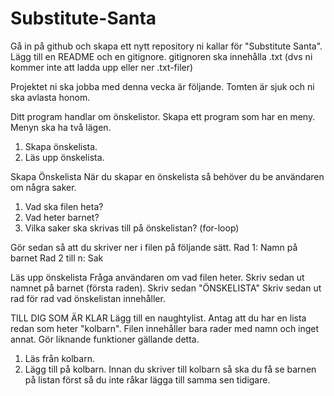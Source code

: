 # Substitute-Santa

Gå in på github och skapa ett nytt repository ni kallar för "Substitute Santa".
Lägg till en README och en gitignore. gitignoren ska innehålla .txt (dvs ni kommer inte att ladda upp eller ner .txt-filer)

Projektet ni ska jobba med denna vecka är följande.
Tomten är sjuk och ni ska avlasta honom.

Ditt program handlar om önskelistor.
Skapa ett program som har en meny.
Menyn ska ha två lägen.

1. Skapa önskelista.
2. Läs upp önskelista.

Skapa Önskelista
När du skapar en önskelista så behöver du be användaren om några saker.

1. Vad ska filen heta?
2. Vad heter barnet?
3. Vilka saker ska skrivas till på önskelistan? (for-loop)

Gör sedan så att du skriver ner i filen på följande sätt.
Rad 1: Namn på barnet
Rad 2 till n: Sak

Läs upp önskelista
Fråga användaren om vad filen heter.
Skriv sedan ut namnet på barnet (första raden).
Skriv sedan "ÖNSKELISTA"
Skriv sedan ut rad för rad vad önskelistan innehåller.

TILL DIG SOM ÄR KLAR
Lägg till en naughtylist.
Antag att du har en lista redan som heter "kolbarn". Filen innehåller bara rader med namn och inget  annat.
Gör liknande funktioner gällande detta.

1. Läs från kolbarn.
2. Lägg till på kolbarn. Innan du skriver till kolbarn så ska du få se barnen på listan först så du inte råkar lägga till samma sen tidigare.
